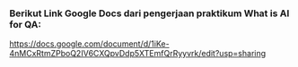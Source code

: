### Berikut Link Google Docs dari pengerjaan praktikum What is AI for QA:

https://docs.google.com/document/d/1iKe-4nMCxRtmZPboQ2IV6CXQpvDdp5XTEmfQrRyyvrk/edit?usp=sharing
